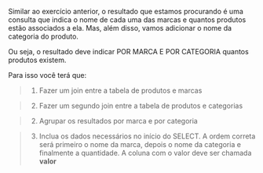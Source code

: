 Similar ao exercício anterior, o resultado que estamos procurando é uma consulta que indica o nome de cada uma das marcas e quantos produtos estão associados a ela. Mas, além disso, vamos adicionar o nome da categoria do produto.

Ou seja, o resultado deve indicar POR MARCA E POR CATEGORIA quantos produtos existem.

Para isso você terá que:

> 1. Fazer um join entre a tabela de produtos e marcas

> 2. Fazer um segundo join entre a tabela de produtos e categorias

> 2. Agrupar os resultados por marca e por categoria

> 3. Inclua os dados necessários no início do SELECT. A ordem correta será primeiro o nome da marca, depois o nome da categoria e finalmente a quantidade. A coluna com o valor deve ser chamada **valor**